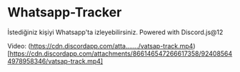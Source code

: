 # Whatsapp-Tracker
İstediğiniz kişiyi Whatsapp'ta izleyebilirsiniz. Powered with Discord.js@12

Video:
(https://cdn.discordapp.com/atta......./vatsap-track.mp4)[https://cdn.discordapp.com/attachments/866146547266617358/924085644978958346/vatsap-track.mp4]


